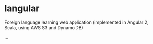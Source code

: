 # langular
Foreign language learning web application (implemented in Angular 2, Scala, using AWS S3 and Dynamo DB)

...

